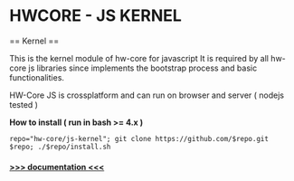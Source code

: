 HWCORE - JS KERNEL
===========

== Kernel ==

This is the kernel module of hw-core for javascript
It is required by all hw-core js libraries since implements
the bootstrap process and basic functionalities.

HW-Core JS is crossplatform and can run on browser and server ( nodejs tested )


**How to install ( run in bash >= 4.x )**

    repo="hw-core/js-kernel"; git clone https://github.com/$repo.git $repo; ./$repo/install.sh

#### [>>> documentation <<<](https://hw-core.github.io/js-kernel)  ##
